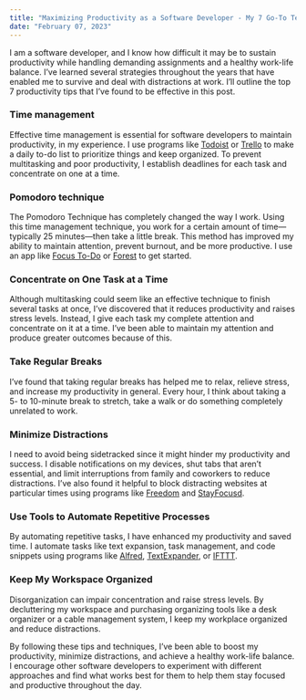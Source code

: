 ```yaml
---
title: "Maximizing Productivity as a Software Developer - My 7 Go-To Techniques"
date: "February 07, 2023"
---
```


I am a software developer, and I know how difficult it may be to sustain productivity while handling demanding assignments and a healthy work-life balance. I’ve learned several strategies throughout the years that have enabled me to survive and deal with distractions at work. I’ll outline the top 7 productivity tips that I’ve found to be effective in this post.

### Time management

Effective time management is essential for software developers to maintain productivity, in my experience. I use programs like [Todoist](https://todoist.com/) or [Trello](https://trello.com/) to make a daily to-do list to prioritize things and keep organized. To prevent multitasking and poor productivity, I establish deadlines for each task and concentrate on one at a time.

### Pomodoro technique

The Pomodoro Technique has completely changed the way I work. Using this time management technique, you work for a certain amount of time—typically 25 minutes—then take a little break. This method has improved my ability to maintain attention, prevent burnout, and be more productive. I use an app like [Focus To-Do](https://www.focustodo.cn/) or [Forest](https://www.forestapp.cc/) to get started.

### Concentrate on One Task at a Time

Although multitasking could seem like an effective technique to finish several tasks at once, I’ve discovered that it reduces productivity and raises stress levels. Instead, I give each task my complete attention and concentrate on it at a time. I’ve been able to maintain my attention and produce greater outcomes because of this.

### Take Regular Breaks

I’ve found that taking regular breaks has helped me to relax, relieve stress, and increase my productivity in general. Every hour, I think about taking a 5- to 10-minute break to stretch, take a walk or do something completely unrelated to work.

### Minimize Distractions

I need to avoid being sidetracked since it might hinder my productivity and success. I disable notifications on my devices, shut tabs that aren’t essential, and limit interruptions from family and coworkers to reduce distractions. I’ve also found it helpful to block distracting websites at particular times using programs like [Freedom](https://freedom.to/) and [StayFocusd](https://chrome.google.com/webstore/detail/stayfocusd/laankejkbhbdhmipfmgcngdelahlfoji?hl=es).

### Use Tools to Automate Repetitive Processes

By automating repetitive tasks, I have enhanced my productivity and saved time. I automate tasks like text expansion, task management, and code snippets using programs like [Alfred](https://www.alfredapp.com/), [TextExpander](https://textexpander.com/), or [IFTTT](https://ifttt.com/).

### Keep My Workspace Organized

Disorganization can impair concentration and raise stress levels. By decluttering my workspace and purchasing organizing tools like a desk organizer or a cable management system, I keep my workplace organized and reduce distractions.

By following these tips and techniques, I’ve been able to boost my productivity, minimize distractions, and achieve a healthy work-life balance. I encourage other software developers to experiment with different approaches and find what works best for them to help them stay focused and productive throughout the day.